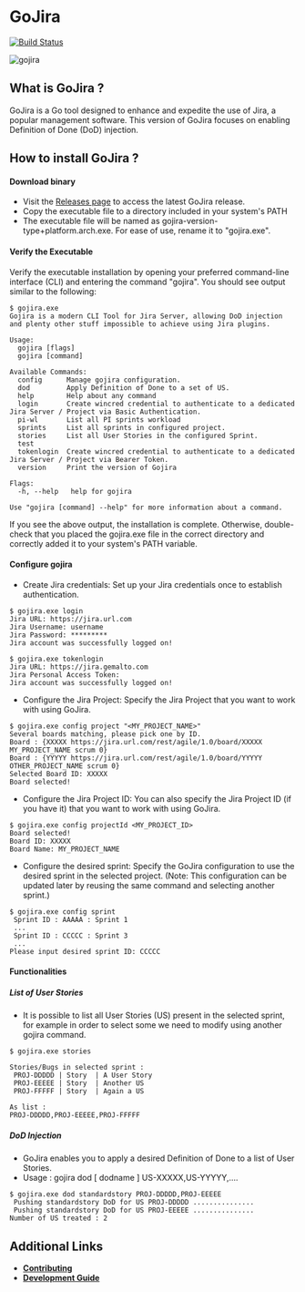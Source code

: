 # GoJira
 [![Build Status](https://travis-ci.org/jurocknsail/gojira.svg?branch=master)](https://travis-ci.com/jurocknsail/gojira)

![gojira](https://github.com/jurocknsail/gojira/blob/master/logo/gojira-logo_150px.png)

## What is GoJira ?

GoJira is a Go tool designed to enhance and expedite the use of Jira, a popular management software.
This version of GoJira focuses on enabling Definition of Done (DoD) injection.

## How to install GoJira ?

#### Download binary

* Visit the [Releases page](https://github.com/gemalto/gokube/releases/latest) to access the latest GoJira release.
* Copy the executable file to a directory included in your system's PATH
* The executable file will be named as gojira-version-type+platform.arch.exe. For ease of use, rename it to "gojira.exe".

#### Verify the Executable

Verify the executable installation by opening your preferred command-line interface (CLI) and entering the command "gojira". You should see output similar to the following:

```shell
$ gojira.exe
Gojira is a modern CLI Tool for Jira Server, allowing DoD injection and plenty other stuff impossible to achieve using Jira plugins.

Usage:
  gojira [flags]
  gojira [command]

Available Commands:
  config      Manage gojira configuration.
  dod         Apply Definition of Done to a set of US.
  help        Help about any command
  login       Create wincred credential to authenticate to a dedicated Jira Server / Project via Basic Authentication.
  pi-wl       List all PI sprints workload
  sprints     List all sprints in configured project.
  stories     List all User Stories in the configured Sprint.
  test
  tokenlogin  Create wincred credential to authenticate to a dedicated Jira Server / Project via Bearer Token.
  version     Print the version of Gojira

Flags:
  -h, --help   help for gojira

Use "gojira [command] --help" for more information about a command.

```
If you see the above output, the installation is complete.
Otherwise, double-check that you placed the gojira.exe file in the correct directory and correctly added it to your system's PATH variable. 

#### Configure gojira

* Create Jira credentials: Set up your Jira credentials once to establish authentication.

```shell
$ gojira.exe login
Jira URL: https://jira.url.com
Jira Username: username
Jira Password: *********
Jira account was successfully logged on!
```
```shell
$ gojira.exe tokenlogin
Jira URL: https://jira.gemalto.com
Jira Personal Access Token:
Jira account was successfully logged on!
```

* Configure the Jira Project: Specify the Jira Project that you want to work with using GoJira.

```shell
$ gojira.exe config project "<MY_PROJECT_NAME>"
Several boards matching, please pick one by ID.
Board : {XXXXX https://jira.url.com/rest/agile/1.0/board/XXXXX MY_PROJECT_NAME scrum 0}
Board : {YYYYY https://jira.url.com/rest/agile/1.0/board/YYYYY OTHER_PROJECT_NAME scrum 0}
Selected Board ID: XXXXX
Board selected!
```

* Configure the Jira Project ID: You can also specify the Jira Project ID (if you have it) that you want to work with using GoJira.

```shell
$ gojira.exe config projectId <MY_PROJECT_ID>
Board selected!
Board ID: XXXXX
Board Name: MY_PROJECT_NAME
```

* Configure the desired sprint: Specify the GoJira configuration to use the desired sprint in the selected project. (Note: This configuration can be updated later by reusing the same command and selecting another sprint.)

```shell
$ gojira.exe config sprint
 Sprint ID : AAAAA : Sprint 1
 ...
 Sprint ID : CCCCC : Sprint 3
 ...
Please input desired sprint ID: CCCCC
```

#### Functionalities

##### List of User Stories

* It is possible to list all User Stories (US) present in the selected sprint, for example in order to select some we need to modify using another gojira command.

```shell
$ gojira.exe stories
 
Stories/Bugs in selected sprint :
 PROJ-DDDDD | Story  | A User Story
 PROJ-EEEEE | Story  | Another US   
 PROJ-FFFFF | Story  | Again a US   
 
As list :
PROJ-DDDDD,PROJ-EEEEE,PROJ-FFFFF
```

##### DoD Injection

* GoJira enables you to apply a desired Definition of Done to a list of User Stories.
* Usage : gojira dod [ dodname ] US-XXXXX,US-YYYYY,....

```shell
$ gojira.exe dod standardstory PROJ-DDDDD,PROJ-EEEEE
 Pushing standardstory DoD for US PROJ-DDDDD ...............
 Pushing standardstory DoD for US PROJ-EEEEE ...............
Number of US treated : 2
```

## Additional Links

* [**Contributing**](./CONTRIBUTING.md)
* [**Development Guide**](./docs/developer-guide.md)

